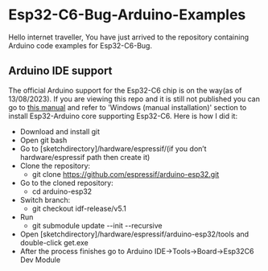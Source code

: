 # Esp32-C6-Bug-Arduino-Examples
Hello internet traveller,
You have just arrived to the repository containing Arduino code examples for Esp32-C6-Bug.
## Arduino IDE support
The official Arduino support for the Esp32-C6 chip is on the way(as of 13/08/2023). If you are viewing this repo and it is still not published you can go to [this manual](https://docs.espressif.com/projects/arduino-esp32/en/latest/installing.html) and refer to 'Windows (manual installation)' section to install Esp32-Arduino core supporting Esp32-C6. Here is how I did it:
- Download and install git
- Open git bash
- Go to [sketchdirectory]/hardware/espressif/(if you don’t hardware/espressif path then create it)
- Clone the repository:
  - git clone https://github.com/espressif/arduino-esp32.git
- Go to the cloned repository:
  - cd arduino-esp32
- Switch branch:
  - git checkout idf-release/v5.1
- Run 
  - git submodule update --init --recursive
- Open [sketchdirectory]/hardware/espressif/arduino-esp32/tools and double-click get.exe
- After the process finishes go to Arduino IDE->Tools->Board->Esp32C6 Dev Module


